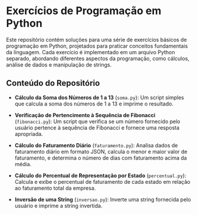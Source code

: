 # Exercícios de Programação em Python

Este repositório contém soluções para uma série de exercícios básicos de programação em Python, projetados para praticar conceitos fundamentais da linguagem. 
Cada exercício é implementado em um arquivo Python separado, abordando diferentes aspectos da programação, como cálculos, análise de dados e manipulação de strings.

## Conteúdo do Repositório

- **Cálculo da Soma dos Números de 1 a 13** (`soma.py`): Um script simples que calcula a soma dos números de 1 a 13 e imprime o resultado.

- **Verificação de Pertencimento à Sequência de Fibonacci** (`fibonacci.py`): Um script que verifica se um número fornecido pelo usuário pertence à sequência de Fibonacci e fornece uma resposta apropriada.

- **Cálculo do Faturamento Diário** (`faturamento.py`): Analisa dados de faturamento diário em formato JSON, calcula o menor e maior valor de faturamento, e determina o número de dias com faturamento acima da média.

- **Cálculo do Percentual de Representação por Estado** (`percentual.py`): Calcula e exibe o percentual de faturamento de cada estado em relação ao faturamento total da empresa.

- **Inversão de uma String** (`inversao.py`): Inverte uma string fornecida pelo usuário e imprime a string invertida.
